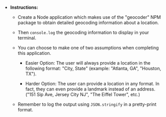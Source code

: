
* **Instructions:**

  * Create a Node application which makes use of the "geocoder" NPM package to obtain detailed geocoding information about a location.

  * Then `console.log` the geocoding information to display in your terminal.

  * You can choose to make one of two assumptions when completing this application.

    * Easier Option: The user will always provide a location in the following format: "City, State" (example: "Atlanta, GA", "Houston, TX").

    * Harder Option: The user can provide a location in any format. In fact, they can even provide a landmark instead of an address. ("151 Sip Ave, Jersey City NJ", "The Eiffel Tower", etc.)

  * Remember to log the output using `JSON.stringify` in a pretty-print format.